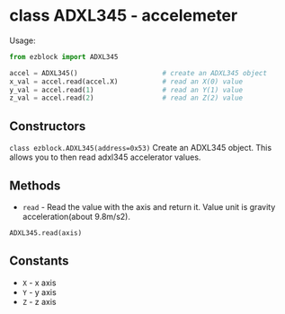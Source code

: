 # class ADXL345 - accelemeter
Usage:
```python
from ezblock import ADXL345

accel = ADXL345()                     # create an ADXL345 object
x_val = accel.read(accel.X)           # read an X(0) value
y_val = accel.read(1)                 # read an Y(1) value
z_val = accel.read(2)                 # read an Z(2) value
```
## Constructors
```class ezblock.ADXL345(address=0x53)```
Create an ADXL345 object. This allows you to then read adxl345 accelerator values.

## Methods
- `read` - Read the value with the axis and return it. Value unit is gravity acceleration(about 9.8m/s2).
```python
ADXL345.read(axis)
```

## Constants
- `X` - x axis
- `Y` - y axis
- `Z` - z axis